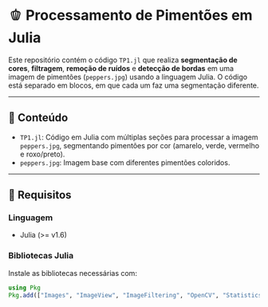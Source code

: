 # 🫑 Processamento de Pimentões em Julia

Este repositório contém o código `TP1.jl` que realiza **segmentação de cores**, **filtragem**, **remoção de ruídos** e **detecção de bordas** em uma imagem de pimentões (`peppers.jpg`) usando a linguagem Julia. O código está separado em blocos, em que cada um faz uma segmentação diferente.

---

## 📂 Conteúdo

- `TP1.jl`: Código em Julia com múltiplas seções para processar a imagem `peppers.jpg`, segmentando pimentões por cor (amarelo, verde, vermelho e roxo/preto).
- `peppers.jpg`: Imagem base com diferentes pimentões coloridos.

---

## 🧰 Requisitos

### Linguagem

- Julia (>= v1.6)

### Bibliotecas Julia

Instale as bibliotecas necessárias com:

```julia
using Pkg
Pkg.add(["Images", "ImageView", "ImageFiltering", "OpenCV", "Statistics"])
